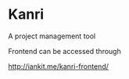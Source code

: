 # Kanri

A project management tool 

Frontend can be accessed through

http://iankit.me/kanri-frontend/